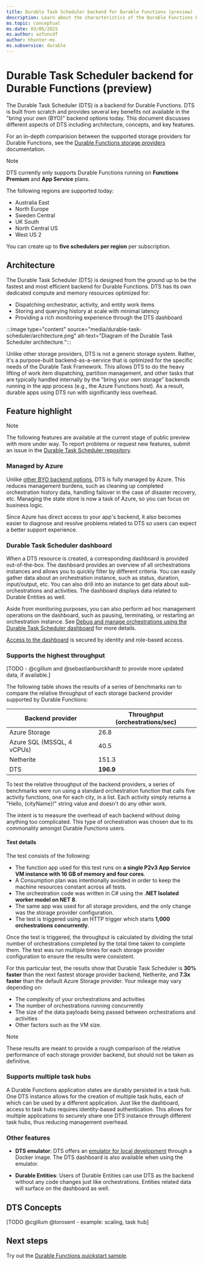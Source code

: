 ```yaml
---
title: Durable Task Scheduler backend for Durable Functions (preview)
description: Learn about the characteristics of the Durable Functions Durable Task Scheduler backend.
ms.topic: conceptual
ms.date: 03/05/2025
ms.author: azfuncdf
author: hhunter-ms
ms.subservice: durable
---
```


# Durable Task Scheduler backend for Durable Functions (preview)

The Durable Task Scheduler (DTS) is a backend for Durable Functions. DTS is built from scratch and provides several key benefits not available in the "bring your own (BYO)" backend options today. This document discusses different aspects of DTS including architecture, concepts, and key features.

For an in-depth comparision between the supported storage providers for Durable Functions, see the [Durable Functions storage providers](../durable-functions-storage-providers.md) documentation.

> [!NOTE]
> DTS currently only supports Durable Functions running on **Functions Premium** and **App Service** plans. 
>
> The following regions are supported today:
>   - Australia East
>   - North Europe
>   - Sweden Central
>   - UK South
>   - North Central US
>   - West US 2
>
> You can create up to **five schedulers per region** per subscription. 


## Architecture 

The Durable Task Scheduler (DTS) is designed from the ground up to be the fastest and most efficient backend for Durable Functions. DTS has its own dedicated compute and memory resources optimized for:

- Dispatching orchestrator, activity, and entity work items
- Storing and querying history at scale with minimal latency
- Providing a rich monitoring experience through the DTS dashboard

:::image type="content" source="media/durable-task-scheduler/architecture.png" alt-text="Diagram of the Durable Task Scheduler architecture.":::

Unlike other storage providers, DTS is not a generic storage system. Rather, it's a purpose-built backend-as-a-service that is optimized for the specific needs of the Durable Task Framework. This allows DTS to do the heavy lifting of work item dispatching, partition management, and other tasks that are typically handled internally by the "bring your own storage" backends running in the app process (e.g., the Azure Functions host). As a result, durable apps using DTS run with significantly less overhead.

## Feature highlight

> [!NOTE]
> The following features are available at the current stage of public preview with more under way. To report problems or request new features, submit an issue in the [Durable Task Scheduler repository](https://aka.ms/dts-preview). 

### Managed by Azure 

Unlike [other BYO backend options](../durable-functions-storage-providers.md), DTS is fully managed by Azure. This reduces management burdens, such as cleaning up completed orchestration history data, handling failover in the case of disaster recovery, etc. Managing the state store is now a task of Azure, so you can focus on business logic. 

Since Azure has direct access to your app's backend, it also becomes easier to diagnose and resolve problems related to DTS so users can expect a better support experience. 

### Durable Task Scheduler dashboard

When a DTS resource is created, a corresponding dashboard is provided out-of-the-box. The dashboard provides an overview of all orchestrations instances and allows you to quickly filter by different criteria. You can easily gather data about an orchestration instance, such as status, duration, input/output, etc. You can also drill into an instance to get data about sub-orchestrations and activities. The dashboard displays data related to Durable Entities as well. 

Aside from monitoring purposes, you can also perform ad hoc management operations on the dashboard, such as pausing, terminating, or restarting an orchestration instance. See [Debug and manage orchestrations using the Durable Task Scheduler dashboard](./durable-task-scheduler-dashboard.md) for more details. 

[Access to the dashboard](./develop-with-durable-task-scheduler.md#accessing-dts-dashboard) is secured by identity and role-based access. 

### Supports the highest throughput

[TODO - @cgillum  and @sebastianburckhardt to provide more updated data, if available.]

The following table shows the results of a series of benchmarks ran to compare the relative throughput of each storage backend provider supported by Durable Functions:

| Backend provider | Throughput (orchestrations/sec) |
|------------------|---------------------------------|
| Azure Storage | 26.8 |
| Azure SQL (MSSQL, 4 vCPUs) | 40.5 |
| Netherite | 151.3 |
| DTS | **196.9** |

To test the relative throughput of the backend providers, a series of benchmarks were run using a standard orchestration function that calls five activity functions, one for each city, in a list. Each activity simply returns a "Hello, {cityName}!" string value and doesn't do any other work. 

The intent is to measure the overhead of each backend without doing anything too complicated. This type of orchestration was chosen due to its commonality amongst Durable Functions users. 

#### Test details

The test consists of the following:  

- The function app used for this test runs on **a single P2v3 App Service VM instance with 16 GB of memory and four cores**. 
- A Consumption plan was intentionally avoided in order to keep the machine resources constant across all tests. 
- The orchestration code was written in C# using the **.NET Isolated worker model on NET 8**. 
- The same app was used for all storage providers, and the only change was the storage provider configuration.
- The test is triggered using an HTTP trigger which starts **1,000 orchestrations concurrently**. 

Once the test is triggered, the throughput is calculated by dividing the total number of orchestrations completed by the total time taken to complete them. The test was run multiple times for each storage provider configuration to ensure the results were consistent.

For this particular test, the results show that Durable Task Scheduler is **30% faster** than the next fastest storage provider backend, Netherite, and **7.3x faster** than the default Azure Storage provider. Your mileage may vary depending on:
- The complexity of your orchestrations and activities
- The number of orchestrations running concurrently
- The size of the data payloads being passed between orchestrations and activities
- Other factors such as the VM size. 

> [!NOTE]
> These results are meant to provide a rough comparison of the relative performance of each storage provider backend, but should not be taken as definitive.

### Supports multiple task hubs

A Durable Functions application states are durably persisted in a task hub. One DTS instance allows for the creation of multiple task hubs, each of which can be used by a different application. Just like the dashboard, access to task hubs requires identity-based authentication. This allows for multiple applications to securely share one DTS instance through different task hubs, thus reducing management overhead. 

### Other features

- **DTS emulator**: DTS offers an [emulator for local development](./quickstart-durable-task-scheduler.md#set-up-dts-emulator) through a Docker image. The DTS dashboard is also available when using the emulator. 

- **Durable Entities**: Users of Durable Entities can use DTS as the backend without any code changes just like orchestrations. Entities related data will surface on the dashboard as well. 

## DTS Concepts 
[TODO @cgillum @torosent - example: scaling, task hub]


## Next steps

Try out the [Durable Functions quickstart sample](quickstart-durable-task-scheduler.md).